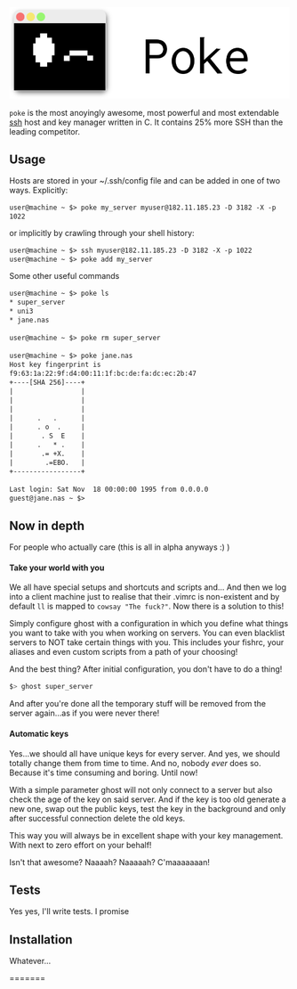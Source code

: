 ![Poke Logo](shell_sc_313.png)

`poke` is the most anoyingly awesome, most powerful and most extendable [ssh][ssh] host and key manager written in C. It contains 25% more SSH than the leading competitor.

## Usage

Hosts are stored in your ~/.ssh/config file and can be added in one of two ways. Explicitly:

```console
user@machine ~ $> poke my_server myuser@182.11.185.23 -D 3182 -X -p 1022
```

or implicitly by crawling through your shell history:

```console
user@machine ~ $> ssh myuser@182.11.185.23 -D 3182 -X -p 1022
user@machine ~ $> poke add my_server
```

Some other useful commands

```console
user@machine ~ $> poke ls
* super_server
* uni3
* jane.nas

user@machine ~ $> poke rm super_server

user@machine ~ $> poke jane.nas
Host key fingerprint is f9:63:1a:22:9f:d4:00:11:1f:bc:de:fa:dc:ec:2b:47
+----[SHA 256]----+
|                 |
|                 |
|                 |
|      .   .      |
|      . o  .     |
|       . S  E    |
|      .   * .    |
|       .= +X.    |
|        .=EBO.   |
+-----------------+

Last login: Sat Nov  18 00:00:00 1995 from 0.0.0.0
guest@jane.nas ~ $>
```

## Now in depth

For people who actually care (this is all in alpha anyways :) )

#### Take your world with you

We all have special setups and shortcuts and scripts and...
And then we log into a client machine just to realise that their .vimrc is non-existent and by default `ll` is mapped to `cowsay "The fuck?"`. Now there is a solution to this!

Simply configure ghost with a configuration in which you define what things you want to take with you when working on servers. You can even blacklist servers to NOT take certain things with you. This includes your fishrc, your aliases and even custom scripts from a path of your choosing!

And the best thing? After initial configuration, you don't have to do a thing!

```bash
$> ghost super_server
```

And after you're done all the temporary stuff will be removed from the server again...as if you were never there!

#### Automatic keys

Yes...we should all have unique keys for every server. And yes, we should totally change them from time to time. And no, nobody *ever* does so. Because it's time consuming and boring. Until now!

With a simple parameter ghost will not only connect to a server but also check the age of the key on said server. And if the key is too old generate a new one, swap out the public keys, test the key in the background and only after successful connection delete the old keys.

This way you will always be in excellent shape with your key management. With next to zero effort on your behalf!

Isn't that awesome? Naaaah? Naaaaah? C'maaaaaaan!


## Tests

Yes yes, I'll write tests. I promise

## Installation

Whatever...

[rustlang]: http://rustlang.org/
[ssh]: https://wikipedia.org/wiki/Secure_Shell
=======
